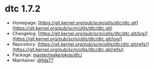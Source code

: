 # dtc 1.7.2
  - Homepage: [https://git.kernel.org/pub/scm/utils/dtc/dtc.git](https://git.kernel.org/pub/scm/utils/dtc/dtc.git)
  - Changelog: [https://git.kernel.org/pub/scm/utils/dtc/dtc.git/log/](https://git.kernel.org/pub/scm/utils/dtc/dtc.git/log/)
  - Repository: [https://git.kernel.org/pub/scm/utils/dtc/dtc.git/refs/](https://git.kernel.org/pub/scm/utils/dtc/dtc.git/refs/)
  - Package: [master/make/pkgs/dtc/](https://github.com/Freetz-NG/freetz-ng/tree/master/make/pkgs/dtc/)
  - Maintainer: [@fda77](https://github.com/fda77)

